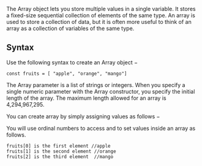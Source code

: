 The Array object lets you store multiple values in a single variable. It stores a fixed-size sequential collection of elements of the same type. An array is used to store a collection of data, but it is often more useful to think of an array as a collection of variables of the same type.

## Syntax
Use the following syntax to create an Array object −

```
const fruits = [ "apple", "orange", "mango"]
```


The Array parameter is a list of strings or integers. When you specify a single numeric parameter with the Array constructor, you specify the initial length of the array. The maximum length allowed for an array is 4,294,967,295.

You can create array by simply assigning values as follows −

You will use ordinal numbers to access and to set values inside an array as follows.

```
fruits[0] is the first element //apple
fruits[1] is the second element //orange
fruits[2] is the third element  //mango
```